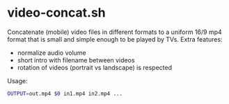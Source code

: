 # video-concat.sh

Concatenate (mobile) video files in different formats to a uniform 16/9 mp4 format
that is small and simple enough to be played by TVs. Extra features:

- normalize audio volume
- short intro with filename between videos
- rotation of videos (portrait vs landscape) is respected

Usage:

```sh
OUTPUT=out.mp4 $0 in1.mp4 in2.mp4 ...
```
